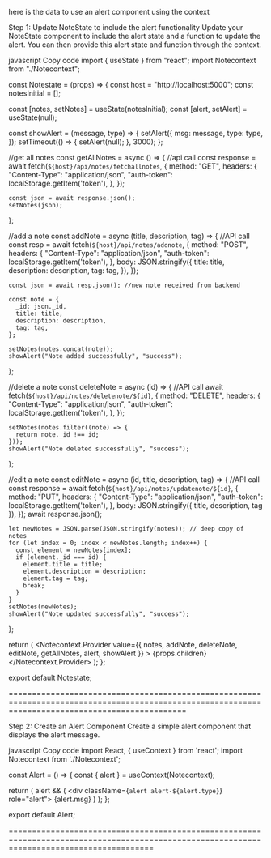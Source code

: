 here is the data to use an alert component using the context 


Step 1: Update NoteState to include the alert functionality
Update your NoteState component to include the alert state and a function to update the alert. You can then provide this alert state and function through the context.

javascript
Copy code
import { useState } from "react";
import Notecontext from "./Notecontext";

const Notestate = (props) => {
  const host = "http://localhost:5000";
  const notesInitial = [];

  const [notes, setNotes] = useState(notesInitial);
  const [alert, setAlert] = useState(null);

  const showAlert = (message, type) => {
    setAlert({
      msg: message,
      type: type,
    });
    setTimeout(() => {
      setAlert(null);
    }, 3000);
  };

  //get all notes
  const getAllNotes = async () => {
    //api call
    const response = await fetch(`${host}/api/notes/fetchallnotes`, {
      method: "GET",
      headers: {
        "Content-Type": "application/json",
        "auth-token": localStorage.getItem('token'),
      },
    });

    const json = await response.json();
    setNotes(json);
  };

  //add a note
  const addNote = async (title, description, tag) => {
    //API call
    const resp = await fetch(`${host}/api/notes/addnote`, {
      method: "POST",
      headers: {
        "Content-Type": "application/json",
        "auth-token": localStorage.getItem('token'),
      },
      body: JSON.stringify({
        title: title,
        description: description,
        tag: tag,
      }),
    });

    const json = await resp.json(); //new note received from backend

    const note = {
      _id: json._id,
      title: title,
      description: description,
      tag: tag,
    };

    setNotes(notes.concat(note));
    showAlert("Note added successfully", "success");
  };

  //delete a note
  const deleteNote = async (id) => {
    //API call
    await fetch(`${host}/api/notes/deletenote/${id}`, {
      method: "DELETE",
      headers: {
        "Content-Type": "application/json",
        "auth-token": localStorage.getItem('token'),
      },
    });

    setNotes(notes.filter((note) => {
      return note._id !== id;
    }));
    showAlert("Note deleted successfully", "success");
  };

  //edit a note
  const editNote = async (id, title, description, tag) => {
    //API call
    const response = await fetch(`${host}/api/notes/updatenote/${id}`, {
      method: "PUT",
      headers: {
        "Content-Type": "application/json",
        "auth-token": localStorage.getItem('token'),
      },
      body: JSON.stringify({ title, description, tag }),
    });
    await response.json();

    let newNotes = JSON.parse(JSON.stringify(notes)); // deep copy of notes
    for (let index = 0; index < newNotes.length; index++) {
      const element = newNotes[index];
      if (element._id === id) {
        element.title = title;
        element.description = description;
        element.tag = tag;
        break;
      }
    }
    setNotes(newNotes);
    showAlert("Note updated successfully", "success");
  };

  return (
    <Notecontext.Provider
      value={{ notes, addNote, deleteNote, editNote, getAllNotes, alert, showAlert }}
    >
      {props.children}
    </Notecontext.Provider>
  );
};

export default Notestate;






==================================================================================================================================================



Step 2: Create an Alert Component
Create a simple alert component that displays the alert message.

javascript
Copy code
import React, { useContext } from 'react';
import Notecontext from './Notecontext';

const Alert = () => {
  const { alert } = useContext(Notecontext);

  return (
    alert && (
      <div className={`alert alert-${alert.type}`} role="alert">
        {alert.msg}
      </div>
    )
  );
};

export default Alert;




===========================================================================================================================================



